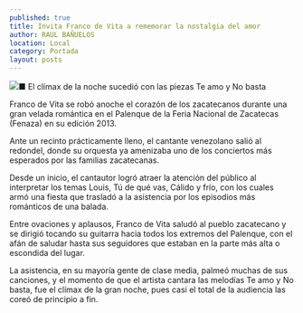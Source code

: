 ```yaml
---
published: true
title: Invita Franco de Vita a rememorar la nostalgia del amor
author: RAUL BAÑUELOS
location: Local
category: Portada
layout: posts
---
```


![](http://i.imgur.com/4XLPOVmm.jpg)■ El clímax de la noche sucedió con las piezas Te amo y No basta

Franco de Vita se robó anoche el corazón de los zacatecanos durante una gran velada romántica en el Palenque de la Feria Nacional de Zacatecas (Fenaza) en su edición
2013.

Ante un recinto prácticamente lleno, el cantante venezolano salió al redondel, donde su orquesta ya amenizaba uno de los conciertos más esperados por las familias zacatecanas.

Desde un inicio, el cantautor logró atraer la atención del público al interpretar los temas Louis, Tú de qué vas, Cálido y frío, con los cuales armó una fiesta que trasladó a la asistencia por los episodios más románticos de una balada.

Entre ovaciones y aplausos, Franco de Vita saludó al pueblo zacatecano y se dirigió tocando su guitarra hacia todos los extremos del Palenque, con el afán de saludar hasta sus seguidores que estaban en la parte más alta o escondida del lugar. 

La asistencia, en su mayoría gente de clase media, palmeó muchas de sus canciones, y el momento de que el artista cantara las melodías Te amo y No basta, fue el clímax de la gran noche, pues casi el total de la audiencia las coreó de principio a fin.
